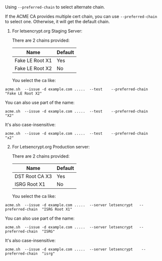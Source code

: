 Using `--preferred-chain` to select alternate chain.

If the ACME CA provides multiple cert chain, you can use `--preferred-chain` to select one. Otherwise, it will get the default chain.

1. For letsencrypt.org Staging Server:

    There are 2 chains provided:

    |   Name            |  Default  |
    |-------------------|-----------|
    |   Fake LE Root X1 | Yes       |
    |   Fake LE Root X2 |   No     |

    You select the ca like:
```
acme.sh  --issue -d example.com .....  --test    --preferred-chain  "Fake LE Root X2"
```

You can also use part of the name:

```
acme.sh  --issue -d example.com .....  --test    --preferred-chain  "X2"
```

It's also case-insensitive:

```
acme.sh  --issue -d example.com .....  --test    --preferred-chain  "x2"
```


2. For Letsencrypt.org Production server:

    There are 2 chains provided:

    |   Name            |  Default  |
    |-------------------|-----------|
    |   DST Root CA X3 | Yes       |
    |   ISRG Root X1 |   No     |

    You select the ca like:
```
acme.sh  --issue -d example.com .....  --server letsencrypt   --preferred-chain  "ISRG Root X1"
```


You can also use part of the name:

```
acme.sh  --issue -d example.com .....  --server letsencrypt   --preferred-chain  "ISRG"
```

It's also case-insensitive:

```
acme.sh  --issue -d example.com .....  --server letsencrypt    --preferred-chain  "isrg"
```


